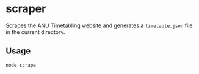 # scraper
Scrapes the ANU Timetabling website and generates a `timetable.json` file in the current directory.

## Usage
```
node scrape
```
